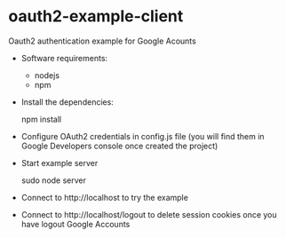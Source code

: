 oauth2-example-client
===================

Oauth2 authentication example for Google Acounts

- Software requirements:

	+ nodejs 
	+ npm

- Install the dependencies: 

	npm install

- Configure OAuth2 credentials in config.js file (you will find them in Google Developers console once created the project)

- Start example server

	sudo node server

- Connect to http://localhost to try the example 

* Connect to http://localhost/logout to delete session cookies once you have logout Google Accounts

